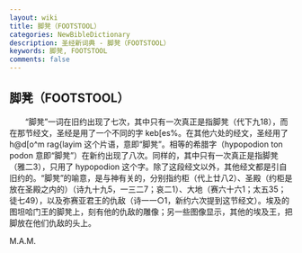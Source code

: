 ```yaml
---
layout: wiki
title: 脚凳（FOOTSTOOL）
categories: NewBibleDictionary
description: 圣经新词典 - 脚凳（FOOTSTOOL）
keywords: 脚凳, FOOTSTOOL
comments: false
---
```


## 脚凳（FOOTSTOOL）

　　“脚凳”一词在旧约出现了七次，其中只有一次真正是指脚凳（代下九18），而在那节经文，圣经是用了一个不同的字 keb[es%。在其他六处的经文，圣经用了 h@d[o^m rag{layim 这个片语，意即“脚凳”。相等的希腊字（hypopodion ton podon 意即“脚凳”）在新约出现了八次。同样的，其中只有一次真正是指脚凳（雅二3），只用了 hypopodion 这个字。除了这段经文以外，其他经文都是引自旧约的。“脚凳”的喻意，是与神有关的，分别指约柜（代上廿八2）、圣殿（约柜是放在圣殿之内的）（诗九十九5，一三二7；哀二1）、大地（赛六十六1；太五35；徒七49），以及弥赛亚君王的仇敌（诗一一○1，新约六次提到这节经文）。埃及的图坦哈门王的脚凳上，刻有他的仇敌的雕像；另一些图像显示，其他的埃及王，把脚放在他们仇敌的头上。

M.A.M.








